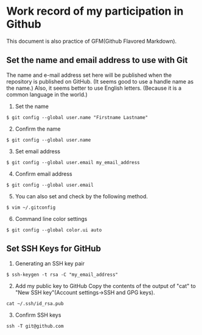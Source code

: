 # Work record of my participation in Github 
This document is also practice of GFM(Github Flavored Markdown).
## Set the name and email address to use with Git
The name and e-mail address set here will be published when the repository is published on GitHub.
(It seems good to use a handle name as the name.)
Also, it seems better to use English letters. (Because it is a common language in the world.) 
1. Set the name
```console
$ git config --global user.name "Firstname Lastname"
```

2. Confirm the name
```console
$ git config --global user.name
```

3. Set email address
```console
$ git config --global user.email my_email_address
```

4. Confirm email address
```console
$ git config --global user.email
```

5. You can also set and check by the following method.
```console
$ vim ~/.gitconfig
```

6. Command line color settings
```console
$ git config --global color.ui auto
```

## Set SSH Keys for GitHub
1. Generating an SSH key pair
```console
$ ssh-keygen -t rsa -C "my_email_address"
```

2. Add my public key to GitHub
Copy the contents of the output of "cat" to "New SSH key"(Account settings->SSH and GPG keys).
```console
cat ~/.ssh/id_rsa.pub
```

3. Confirm SSH keys
```console
ssh -T git@github.com
```
